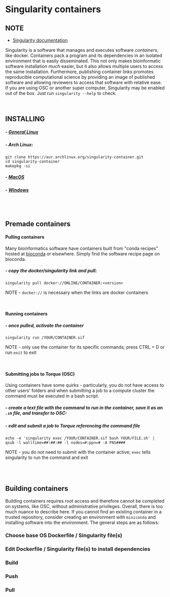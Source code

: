 # Singularity containers

## NOTE
- [Singularity documentation](https://sylabs.io/guides/3.6/user-guide/)

Singularity is a software that manages and executes software *containers*, like docker. Containers pack a program and its dependencies in an isolated environment that is easily disseminated. This not only makes bioinformatic software installation *much* easier, but it also allows multiple users to access the same installation. Furthermore, publishing container links promotes reproducible computational science by providing an image of published software and allowing reviewers to access that software with relative ease. If you are using OSC or another super computer, Singularity may be enabled out of the box. Just run `singularity --help` to check.

<br />

## INSTALLING

##### - [General Linux](https://singularity.lbl.gov/install-linux)
##### - Arch Linux:
```
git clone https://aur.archlinux.org/singularity-container.git
cd singularity-container
makepkg -si
```
##### - [MacOS](https://singularity.lbl.gov/install-mac)
##### - [Windows](https://singularity.lbl.gov/install-windows)

<br /><br />

## Premade containers
#### Pulling containers
Many bioinformatics software have containers built from "conda recipes" hosted at [bioconda](https://bioconda.github.io/) or elsewhere. Simply find the software recipe page on bioconda.
##### - copy the docker/singularity link and pull:
```
singularity pull docker://ONLINE/CONTAINER:<version>
```
NOTE - `docker://` is necessary when the links are docker containers

<br />

#### Running containers
##### - once pulled, activate the container
```
singularity run /YOUR/CONTAINER.sif
```
NOTE - only use the container for its specific commands; press CTRL + D or run `exit` to exit

<br />

#### Submitting jobs to Torque (OSC)
Using containers have some quirks - particularly, you do not have access to other users' folders and when submitting a job to a compute cluster the command must be executed in a bash script.

##### - create a text file with the command to run in the container, save it as an `.sh` file, and transfer to OSC:

##### - edit and submit a job to Torque referencing the command file
```
echo -e 'singularity exec /YOUR/CONTAINER.sif bash YOUR/FILE.sh' | qsub -l walltime=##:##:## -l nodes=#:ppn=# -A PAS####
```
NOTE - you do not need to submit with the container active; `exec` tells singularity to run the command and exit

<br /><br />

## Building containers
Building containers requires root access and therefore cannot be completed on systems, like OSC, without administrative privileges. Overall, there is too much nuance to describe here. If you cannot find an existing container in a trusted repository, consider creating an environment with `miniconda` and installing software into the environment. The general steps are as follows:


### Choose base OS Dockerfile / Singularity file(s)


### Edit Dockerfile / Singularity file(s) to install dependencies


### Build


### Push


### Pull
